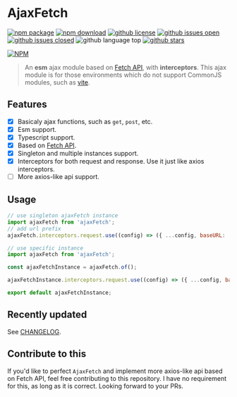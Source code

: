 # AjaxFetch

[![npm package](https://img.shields.io/npm/v/ajax-fetch.svg)](https://www.npmjs.org/package/ajax-fetch)
[![npm download](https://img.shields.io/npm/dt/ajax-fetch.svg)](https://www.npmjs.org/package/ajax-fetch)
[![github license](https://img.shields.io/github/license/shallinta/ajax-fetch.svg)](https://github.com/shallinta/ajax-fetch/blob/master/LICENSE)
[![github issues open](https://img.shields.io/github/issues/shallinta/ajax-fetch.svg)](https://github.com/shallinta/ajax-fetch/issues?q=is%3Aopen+is%3Aissue)
[![github issues closed](https://img.shields.io/github/issues-closed/shallinta/ajax-fetch.svg)](https://github.com/shallinta/ajax-fetch/issues?q=is%3Aissue+is%3Aclosed)
![github language top](https://img.shields.io/github/languages/top/shallinta/ajax-fetch.svg)
[![github stars](https://img.shields.io/github/stars/shallinta/ajax-fetch.svg?style=social&label=Stars)](https://github.com/shallinta/ajax-fetch)  

[![NPM](https://nodei.co/npm/ajax-fetch.png?downloads=true&downloadRank=true&stars=true)](https://www.npmjs.com/package/ajax-fetch)

> An **esm** ajax module based on [Fetch API](https://developer.mozilla.org/en-US/docs/Web/API/Fetch_API), with **interceptors**. This ajax module is for those environments which do not support CommonJS modules, such as [vite](https://github.com/vuejs/vite).

## Features

- [x] Basicaly ajax functions, such as `get`, `post`, etc.
- [x] Esm support.
- [x] Typescript support.
- [x] Based on [Fetch API](https://developer.mozilla.org/en-US/docs/Web/API/Fetch_API).
- [x] Singleton and multiple instances support.
- [x] Interceptors for both request and response. Use it just like axios interceptors.
- [ ] More axios-like api support.

## Usage

```js
// use singleton ajaxFetch instance
import ajaxFetch from 'ajaxFetch';
// add url prefix
ajaxFetch.interceptors.request.use((config) => ({ ...config, baseURL: '/api' }));
```

```js
// use specific instance
import ajaxFetch from 'ajaxFetch';

const ajaxFetchInstance = ajaxFetch.of();

ajaxFetchInstance.interceptors.request.use((config) => ({ ...config, baseURL: '/api' }));

export default ajaxFetchInstance;
```

## Recently updated

See [CHANGELOG](CHANGELOG.md).

## Contribute to this

If you'd like to perfect `AjaxFetch` and implement more axios-like api based on Fetch API, feel free contributing to this repository. I have no requirement for this, as long as it is correct. Looking forward to your PRs.
